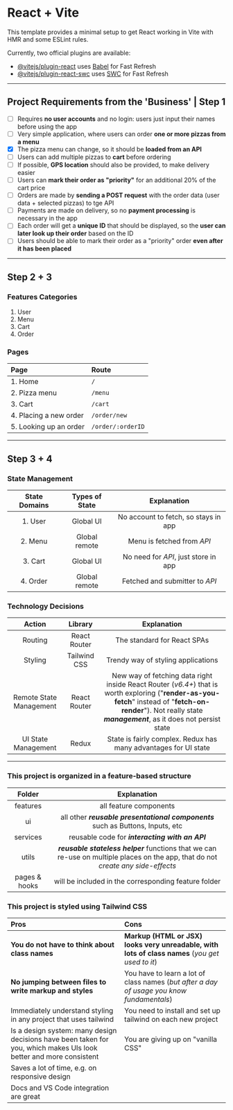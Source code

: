# React + Vite

This template provides a minimal setup to get React working in Vite with HMR and some ESLint rules.

Currently, two official plugins are available:

- [@vitejs/plugin-react](https://github.com/vitejs/vite-plugin-react/blob/main/packages/plugin-react/README.md) uses [Babel](https://babeljs.io/) for Fast Refresh
- [@vitejs/plugin-react-swc](https://github.com/vitejs/vite-plugin-react-swc) uses [SWC](https://swc.rs/) for Fast Refresh
  
---

## Project Requirements from the 'Business' | Step 1

- [ ] Requires **no user accounts** and no login: users just input their names before using the app
- [ ] Very simple application, where users can order **one or more pizzas from a menu**
- [x] The pizza menu can change, so it should be **loaded from an API**
- [ ] Users can add multiple pizzas to **cart** before ordering
- [ ] If possible, **GPS location** should also be provided, to make delivery easier
- [ ] Users can **mark their order as "priority"** for an additional 20% of the cart price
- [ ] Orders are made by **sending a POST request** with the order data (user data + selected pizzas) to tge API
- [ ] Payments are made on delivery, so no **payment processing** is necessary in the app
- [ ] Each order will get a **unique ID** that should be displayed, so the **user can later look up their order** based on the ID
- [ ] Users should be able to mark their order as a "priority" order **even after it has been placed**

---

## Step 2 + 3

### Features Categories  

1. User
2. Menu
3. Cart
4. Order

### Pages

|Page|Route|
|:---|:---|
|1. Home| `/`|
|2. Pizza menu| `/menu`|
|3. Cart| `/cart`|
|4. Placing a new order| `/order/new`|
|5. Looking up an order| `/order/:orderID`|

---

## Step 3 + 4

### State Management

|State Domains| Types of State|Explanation|
|:---:|:---:|:---:|
|1. User | Global UI|No account to fetch, so stays in app|
|2. Menu | Global remote|Menu is fetched from *API*|
|3. Cart | Global UI|No need for *API*, just store in app|
|4. Order | Global remote|Fetched and submitter to *API*|

### Technology Decisions

|Action| Library|Explanation|
|:----------:|:-------------:|:---------------:|
|Routing|React Router|The standard for React SPAs|
|Styling|Tailwind CSS|Trendy way of styling applications|
|Remote State Management|React Router|New way of fetching data right inside React Router (*v6.4+*) that is worth exploring ("**render-as-you-fetch**" instead of "**fetch-on-render**"). Not really state ***management***, as it does not persist state|
|UI State Management|Redux|State is fairly complex. Redux has many advantages for UI state|

---

### This project is organized in a feature-based structure

|Folder|Explanation|
|:---:|:---:|
|features|all feature components|
|ui|all other ***reusable presentational components*** such as Buttons, Inputs, etc|
|services|reusable code for ***interacting with an API***|
|utils|***reusable stateless helper*** functions that we can re-use on multiple places on the app, that do not *create any side-effects*|
|pages & hooks| will be included in the corresponding feature folder|

### This project is styled using Tailwind CSS

|Pros|Cons|
|:---|:---|
|**You do not have to think about class names**|**Markup (HTML or JSX) looks very unreadable, with lots of class names** (*you get used to it*)|
|**No jumping between files to write markup and styles**|You have to learn a lot of class names (*but after a day of usage you know fundamentals*)|
|Immediately understand styling in any project that uses tailwind|You need to install and set up tailwind on each new project|
|Is a design system: many design decisions have been taken for you, which makes UIs look better and more consistent|You are giving up on "vanilla CSS"|
|Saves a lot of time, e.g. on responsive design||
|Docs and VS Code integration are great||